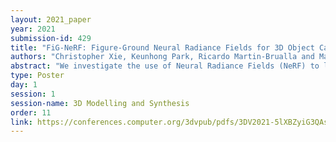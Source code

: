 ```yaml
---
layout: 2021_paper
year: 2021
submission-id: 429
title: "FiG-NeRF: Figure-Ground Neural Radiance Fields for 3D Object Category Modelling"
authors: "Christopher Xie, Keunhong Park, Ricardo Martin-Brualla and Matthew Brown"
abstract: "We investigate the use of Neural Radiance Fields (NeRF) to learn high quality 3D object category models from collections of input images. In contrast to previous work, we are able to do this whilst simultaneously separating foreground objects from their varying backgrounds. We achieve this via a 2-component NeRF model, FiG-NeRF, that prefers explanation of the scene as a geometrically constant background and a deformable foreground that represents the object category. We show that this method can learn accurate 3D object category models using only photometric supervision and casually captured images of the objects. Additionally, our 2-part decomposition allows the model to perform accurate and crisp amodal segmentation. We quantitatively evaluate our method with view synthesis and image fidelity metrics, using synthetic, lab-captured, and in-the-wild data. Our results demonstrate convincing 3D object category modelling that exceed the performance of existing methods."
type: Poster
day: 1
session: 1
session-name: 3D Modelling and Synthesis
order: 11
link: https://conferences.computer.org/3dvpub/pdfs/3DV2021-5lXBZyiG3QAsRBKXHIjqU8/268800a962/268800a962.pdf
---
```

